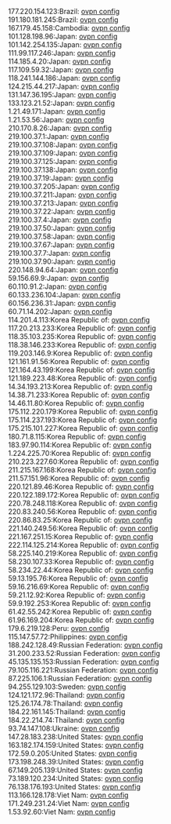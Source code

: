 177.220.154.123:Brazil: [ovpn config](vpn/177_220_154_123.ovpn)  
191.180.181.245:Brazil: [ovpn config](vpn/191_180_181_245.ovpn)  
167.179.45.158:Cambodia: [ovpn config](vpn/167_179_45_158.ovpn)  
101.128.198.96:Japan: [ovpn config](vpn/101_128_198_96.ovpn)  
101.142.254.135:Japan: [ovpn config](vpn/101_142_254_135.ovpn)  
111.99.117.246:Japan: [ovpn config](vpn/111_99_117_246.ovpn)  
114.185.4.20:Japan: [ovpn config](vpn/114_185_4_20.ovpn)  
117.109.59.32:Japan: [ovpn config](vpn/117_109_59_32.ovpn)  
118.241.144.186:Japan: [ovpn config](vpn/118_241_144_186.ovpn)  
124.215.44.217:Japan: [ovpn config](vpn/124_215_44_217.ovpn)  
131.147.36.195:Japan: [ovpn config](vpn/131_147_36_195.ovpn)  
133.123.21.52:Japan: [ovpn config](vpn/133_123_21_52.ovpn)  
1.21.49.171:Japan: [ovpn config](vpn/1_21_49_171.ovpn)  
1.21.53.56:Japan: [ovpn config](vpn/1_21_53_56.ovpn)  
210.170.8.26:Japan: [ovpn config](vpn/210_170_8_26.ovpn)  
219.100.37.1:Japan: [ovpn config](vpn/219_100_37_1.ovpn)  
219.100.37.108:Japan: [ovpn config](vpn/219_100_37_108.ovpn)  
219.100.37.109:Japan: [ovpn config](vpn/219_100_37_109.ovpn)  
219.100.37.125:Japan: [ovpn config](vpn/219_100_37_125.ovpn)  
219.100.37.138:Japan: [ovpn config](vpn/219_100_37_138.ovpn)  
219.100.37.19:Japan: [ovpn config](vpn/219_100_37_19.ovpn)  
219.100.37.205:Japan: [ovpn config](vpn/219_100_37_205.ovpn)  
219.100.37.211:Japan: [ovpn config](vpn/219_100_37_211.ovpn)  
219.100.37.213:Japan: [ovpn config](vpn/219_100_37_213.ovpn)  
219.100.37.22:Japan: [ovpn config](vpn/219_100_37_22.ovpn)  
219.100.37.4:Japan: [ovpn config](vpn/219_100_37_4.ovpn)  
219.100.37.50:Japan: [ovpn config](vpn/219_100_37_50.ovpn)  
219.100.37.58:Japan: [ovpn config](vpn/219_100_37_58.ovpn)  
219.100.37.67:Japan: [ovpn config](vpn/219_100_37_67.ovpn)  
219.100.37.7:Japan: [ovpn config](vpn/219_100_37_7.ovpn)  
219.100.37.90:Japan: [ovpn config](vpn/219_100_37_90.ovpn)  
220.148.94.64:Japan: [ovpn config](vpn/220_148_94_64.ovpn)  
59.156.69.9:Japan: [ovpn config](vpn/59_156_69_9.ovpn)  
60.110.91.2:Japan: [ovpn config](vpn/60_110_91_2.ovpn)  
60.133.236.104:Japan: [ovpn config](vpn/60_133_236_104.ovpn)  
60.156.236.31:Japan: [ovpn config](vpn/60_156_236_31.ovpn)  
60.71.14.202:Japan: [ovpn config](vpn/60_71_14_202.ovpn)  
114.201.4.113:Korea Republic of: [ovpn config](vpn/114_201_4_113.ovpn)  
117.20.213.233:Korea Republic of: [ovpn config](vpn/117_20_213_233.ovpn)  
118.35.103.235:Korea Republic of: [ovpn config](vpn/118_35_103_235.ovpn)  
118.38.146.233:Korea Republic of: [ovpn config](vpn/118_38_146_233.ovpn)  
119.203.146.9:Korea Republic of: [ovpn config](vpn/119_203_146_9.ovpn)  
121.161.91.56:Korea Republic of: [ovpn config](vpn/121_161_91_56.ovpn)  
121.164.43.199:Korea Republic of: [ovpn config](vpn/121_164_43_199.ovpn)  
121.189.223.48:Korea Republic of: [ovpn config](vpn/121_189_223_48.ovpn)  
14.34.193.213:Korea Republic of: [ovpn config](vpn/14_34_193_213.ovpn)  
14.38.71.233:Korea Republic of: [ovpn config](vpn/14_38_71_233.ovpn)  
14.46.11.80:Korea Republic of: [ovpn config](vpn/14_46_11_80.ovpn)  
175.112.220.179:Korea Republic of: [ovpn config](vpn/175_112_220_179.ovpn)  
175.114.237.193:Korea Republic of: [ovpn config](vpn/175_114_237_193.ovpn)  
175.215.101.227:Korea Republic of: [ovpn config](vpn/175_215_101_227.ovpn)  
180.71.8.115:Korea Republic of: [ovpn config](vpn/180_71_8_115.ovpn)  
183.97.90.114:Korea Republic of: [ovpn config](vpn/183_97_90_114.ovpn)  
1.224.225.70:Korea Republic of: [ovpn config](vpn/1_224_225_70.ovpn)  
210.223.227.60:Korea Republic of: [ovpn config](vpn/210_223_227_60.ovpn)  
211.215.167.168:Korea Republic of: [ovpn config](vpn/211_215_167_168.ovpn)  
211.57.151.96:Korea Republic of: [ovpn config](vpn/211_57_151_96.ovpn)  
220.121.89.46:Korea Republic of: [ovpn config](vpn/220_121_89_46.ovpn)  
220.122.189.172:Korea Republic of: [ovpn config](vpn/220_122_189_172.ovpn)  
220.78.248.118:Korea Republic of: [ovpn config](vpn/220_78_248_118.ovpn)  
220.83.240.56:Korea Republic of: [ovpn config](vpn/220_83_240_56.ovpn)  
220.86.83.25:Korea Republic of: [ovpn config](vpn/220_86_83_25.ovpn)  
221.140.249.56:Korea Republic of: [ovpn config](vpn/221_140_249_56.ovpn)  
221.167.251.15:Korea Republic of: [ovpn config](vpn/221_167_251_15.ovpn)  
222.114.125.214:Korea Republic of: [ovpn config](vpn/222_114_125_214.ovpn)  
58.225.140.219:Korea Republic of: [ovpn config](vpn/58_225_140_219.ovpn)  
58.230.107.33:Korea Republic of: [ovpn config](vpn/58_230_107_33.ovpn)  
58.234.22.44:Korea Republic of: [ovpn config](vpn/58_234_22_44.ovpn)  
59.13.195.76:Korea Republic of: [ovpn config](vpn/59_13_195_76.ovpn)  
59.16.216.69:Korea Republic of: [ovpn config](vpn/59_16_216_69.ovpn)  
59.21.12.92:Korea Republic of: [ovpn config](vpn/59_21_12_92.ovpn)  
59.9.192.253:Korea Republic of: [ovpn config](vpn/59_9_192_253.ovpn)  
61.42.55.242:Korea Republic of: [ovpn config](vpn/61_42_55_242.ovpn)  
61.96.169.204:Korea Republic of: [ovpn config](vpn/61_96_169_204.ovpn)  
179.6.219.128:Peru: [ovpn config](vpn/179_6_219_128.ovpn)  
115.147.57.72:Philippines: [ovpn config](vpn/115_147_57_72.ovpn)  
188.242.128.49:Russian Federation: [ovpn config](vpn/188_242_128_49.ovpn)  
31.200.233.52:Russian Federation: [ovpn config](vpn/31_200_233_52.ovpn)  
45.135.135.153:Russian Federation: [ovpn config](vpn/45_135_135_153.ovpn)  
79.105.116.221:Russian Federation: [ovpn config](vpn/79_105_116_221.ovpn)  
87.225.106.1:Russian Federation: [ovpn config](vpn/87_225_106_1.ovpn)  
94.255.129.103:Sweden: [ovpn config](vpn/94_255_129_103.ovpn)  
124.121.172.96:Thailand: [ovpn config](vpn/124_121_172_96.ovpn)  
125.26.174.78:Thailand: [ovpn config](vpn/125_26_174_78.ovpn)  
184.22.161.145:Thailand: [ovpn config](vpn/184_22_161_145.ovpn)  
184.22.214.74:Thailand: [ovpn config](vpn/184_22_214_74.ovpn)  
93.74.147.108:Ukraine: [ovpn config](vpn/93_74_147_108.ovpn)  
147.28.183.238:United States: [ovpn config](vpn/147_28_183_238.ovpn)  
163.182.174.159:United States: [ovpn config](vpn/163_182_174_159.ovpn)  
172.59.0.205:United States: [ovpn config](vpn/172_59_0_205.ovpn)  
173.198.248.39:United States: [ovpn config](vpn/173_198_248_39.ovpn)  
67.149.205.139:United States: [ovpn config](vpn/67_149_205_139.ovpn)  
73.189.120.234:United States: [ovpn config](vpn/73_189_120_234.ovpn)  
76.138.176.193:United States: [ovpn config](vpn/76_138_176_193.ovpn)  
113.166.128.178:Viet Nam: [ovpn config](vpn/113_166_128_178.ovpn)  
171.249.231.24:Viet Nam: [ovpn config](vpn/171_249_231_24.ovpn)  
1.53.92.60:Viet Nam: [ovpn config](vpn/1_53_92_60.ovpn)  
